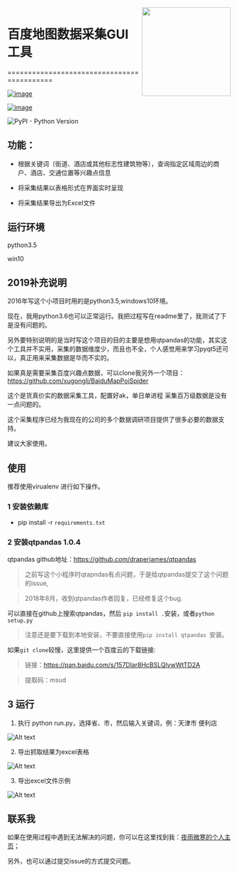 <img align="right" width="200" height="200" src="https://pic4.zhimg.com/v2-78d1472351272f41d8dd76a6d8a635c7_xll.jpg">

# 百度地图数据采集GUI工具
===========================================

[![image](https://img.shields.io/pypi/v/requests.svg)](https://pypi.org/project/requests/)
[![image](https://img.shields.io/pypi/l/requests.svg)](https://pypi.org/project/requests/)
![PyPI - Python Version](https://img.shields.io/pypi/pyversions/Django.svg)




## 功能：
* 根据关键词（街道、酒店或其他标志性建筑物等），查询指定区域周边的商户、酒店、交通位置等兴趣点信息  

* 将采集结果以表格形式在界面实时呈现

* 将采集结果导出为Excel文件  

## 运行环境

python3.5

win10

## 2019补充说明

2016年写这个小项目时用的是python3.5,windows10环境。
现在，我用python3.6也可以正常运行。我把过程写在readme里了，我测试了下是没有问题的。



另外要特别说明的是当时写这个项目的目的主要是想用qtpandas的功能，其实这个工具并不实用，采集的数据维度少，而且也不全，个人感觉用来学习pyqt5还可以，真正用来采集数据是华而不实的。



如果真是需要采集百度兴趣点数据，可以clone我另外一个项目：https://github.com/xugongli/BaiduMapPoiSpider

这个是货真价实的数据采集工具，配置好ak，单日单进程 采集百万级数据是没有一点问题的。

这个采集程序已经为我现在的公司的多个数据调研项目提供了很多必要的数据支持。

建议大家使用。



## 使用

推荐使用virualenv 进行如下操作。

### 1 安装依赖库

* pip install -r  `requirements.txt`


### 2 安装qtpandas 1.0.4

qtpandas github地址：https://github.com/draperjames/qtpandas

> 之前写这个小程序时qtapndas有点问题，于是给qtpandas提交了这个问题的issue,

> 2018年8月，收到qtpandas作者回复，已经修复这个bug.
可以直接在github上搜索qtpandas，然后 ```pip install .```安装，或者```python setup.py```
> 注意还是要下载到本地安装，不要直接使用`pip install qtpandas `安装。



如果`git clone`较慢，这里提供一个百度云的下载链接:

> 链接：https://pan.baidu.com/s/157Dlar8HcBSLQlvwWtTD2A 
> 提取码：msud 



## 3 运行

1. 执行 python run.py，选择省、市，然后输入关键词，例：天津市 便利店

![Alt text](https://github.com/xugongli/GithubProjectImages/blob/master/PyQt5-BaiduMapCrawler_Images//run_main.gif)  


2. 导出抓取结果为excel表格  


![Alt text](https://github.com/xugongli/GithubProjectImages/blob/master/PyQt5-BaiduMapCrawler_Images//result_output.gif)  


3. 导出excel文件示例

![Alt text](https://github.com/xugongli/GithubProjectImages/blob/master/PyQt5-BaiduMapCrawler_Images//result.png)  



## 联系我

如果在使用过程中遇到无法解决的问题，你可以在这里找到我：[夜雨微寒的个人主页](https://xugongli.github.io/about/)；

另外，也可以通过提交issue的方式提交问题。




